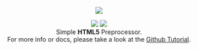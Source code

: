 <p align="center">
  <img src="http://i.imgur.com/r9zznUj.png" />
</p>

<p align="center">
  <img src="https://img.shields.io/npm/v/wave-html.svg">
  <img src="https://img.shields.io/travis/Jense5/wave-html.svg">
  <br>
  Simple <b>HTML5</b> Preprocessor.
  <br>
  For more info or docs, please take a look at the <a href="https://github.com/Jense5/wave-html/wiki/Tutorial">Github Tutorial</a>.
</p>
